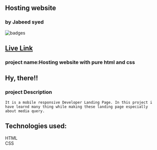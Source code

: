 ## Hosting website
### by Jabeed syed

![badges](https://img.shields.io/badge/HTML-CSS-orange)

## [Live Link](https://website-hosting-platform.netlify.app/)

### project name:Hosting website with pure html and css
## Hy, there!!

### project Description
```
It is a mobile responsive Developer Landing Page. In this project i have learnd many thing while making these landing page especially about media query. 
```
## Technologies used:<br>
HTML <br>
CSS
